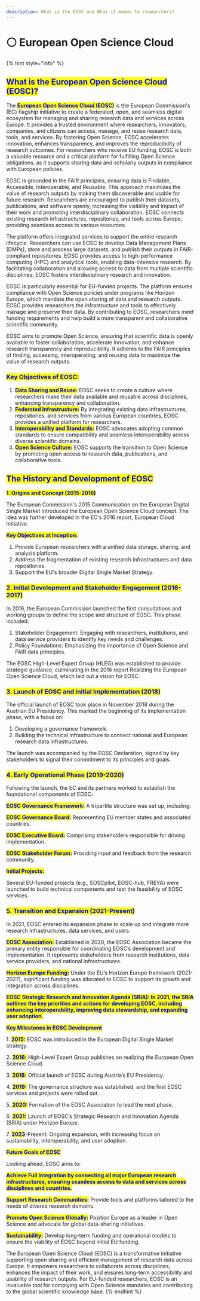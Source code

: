 ```yaml
---
description: What is the EOSC and What it means to researchers?
---
```


# ⚪ European Open Science Cloud

{% hint style="info" %}


## <mark style="color:blue;">**What is the European Open Science Cloud (EOSC)?**</mark>



The <mark style="color:blue;">**European Open Science Cloud (EOSC)**</mark> is the European Commission's (EC) flagship initiative to create a federated, open, and seamless digital ecosystem for managing and sharing research data and services across Europe. It provides a trusted environment where researchers, innovators, companies, and citizens can access, manage, and reuse research data, tools, and services. By fostering Open Science, EOSC accelerates innovation, enhances transparency, and improves the reproducibility of research outcomes. For researchers who receive EU funding, EOSC is both a valuable resource and a critical platform for fulfilling Open Science obligations, as it supports sharing data and scholarly outputs in compliance with European policies.

EOSC is grounded in the FAIR principles, ensuring data is Findable, Accessible, Interoperable, and Reusable. This approach maximizes the value of research outputs by making them discoverable and usable for future research. Researchers are encouraged to publish their datasets, publications, and software openly, increasing the visibility and impact of their work and promoting interdisciplinary collaboration. EOSC connects existing research infrastructures, repositories, and tools across Europe, providing seamless access to various resources.

The platform offers integrated services to support the entire research lifecycle. Researchers can use EOSC to develop Data Management Plans (DMPs), store and process large datasets, and publish their outputs in FAIR-compliant repositories. EOSC provides access to high-performance computing (HPC) and analytical tools, enabling data-intensive research. By facilitating collaboration and allowing access to data from multiple scientific disciplines, EOSC fosters interdisciplinary research and innovation.

EOSC is particularly essential for EU-funded projects. The platform ensures compliance with Open Science policies under programs like Horizon Europe, which mandate the open sharing of data and research outputs. EOSC provides researchers the infrastructure and tools to effectively manage and preserve their data. By contributing to EOSC, researchers meet funding requirements and help build a more transparent and collaborative scientific community.

EOSC aims to promote Open Science, ensuring that scientific data is openly available to foster collaboration, accelerate innovation, and enhance research transparency and reproducibility. It adheres to the FAIR principles of finding, accessing, interoperating, and reusing data to maximize the value of research outputs.

&#x20;

### <mark style="color:blue;">**Key Objectives of EOSC:**</mark>

1. <mark style="color:blue;">**Data Sharing and Reuse:**</mark> EOSC seeks to create a culture where researchers make their data available and reusable across disciplines, enhancing transparency and collaboration.
2. <mark style="color:blue;">**Federated Infrastructure:**</mark> By integrating existing data infrastructures, repositories, and services from various European countries, EOSC provides a unified platform for researchers.
3. <mark style="color:blue;">**Interoperability and Standards:**</mark> EOSC advocates adopting common standards to ensure compatibility and seamless interoperability across diverse scientific domains.
4. <mark style="color:blue;">**Open Science Culture:**</mark> EOSC supports the transition to Open Science by promoting open access to research data, publications, and collaborative tools.

&#x20;

## <mark style="color:blue;">**The History and Development of EOSC**</mark>

<mark style="color:blue;">**1. Origins and Concept (2015-2016)**</mark>

The European Commission's 2015 Communication on the European Digital Single Market introduced the European Open Science Cloud concept. The idea was further developed in the EC's 2016 report, European Cloud Initiative.

&#x20;<mark style="color:blue;">**Key Objectives at Inception:**</mark>

1. Provide European researchers with a unified data storage, sharing, and analysis platform.
2. Address the fragmentation of existing research infrastructures and data repositories.
3. Support the EU's broader Digital Single Market Strategy.

&#x20;

### <mark style="color:blue;">**2. Initial Development and Stakeholder Engagement (2016-2017)**</mark>

In 2016, the European Commission launched the first consultations and working groups to define the scope and structure of EOSC. This phase included:

1. Stakeholder Engagement: Engaging with researchers, institutions, and data service providers to identify key needs and challenges.
2. Policy Foundations: Emphasizing the importance of Open Science and FAIR data principles.

&#x20;The EOSC High-Level Expert Group (HLEG) was established to provide strategic guidance, culminating in the 2016 report Realizing the European Open Science Cloud, which laid out a vision for EOSC.

&#x20;

### <mark style="color:blue;">**3. Launch of EOSC and Initial Implementation (2018)**</mark>

The official launch of EOSC took place in November 2018 during the Austrian EU Presidency. This marked the beginning of its implementation phase, with a focus on:

1. Developing a governance framework.
2. Building the technical infrastructure to connect national and European research data infrastructures.

&#x20;The launch was accompanied by the EOSC Declaration, signed by key stakeholders to signal their commitment to its principles and goals.

&#x20;

### <mark style="color:blue;">**4. Early Operational Phase (2019-2020)**</mark>

Following the launch, the EC and its partners worked to establish the foundational components of EOSC:

&#x20;<mark style="color:blue;">**EOSC Governance Framework:**</mark> A tripartite structure was set up, including:

&#x20;<mark style="color:blue;">**EOSC Governance Board:**</mark> Representing EU member states and associated countries.

&#x20;<mark style="color:blue;">**EOSC Executive Board:**</mark> Comprising stakeholders responsible for driving implementation.

&#x20;<mark style="color:blue;">**EOSC Stakeholder Forum:**</mark> Providing input and feedback from the research community.

<mark style="color:blue;">**Initial Projects:**</mark>&#x20;

Several EU-funded projects (e.g., EOSCpilot, EOSC-hub, FREYA) were launched to build technical components and test the feasibility of EOSC services.

&#x20;

### <mark style="color:blue;">**5. Transition and Expansion (2021-Present)**</mark>

In 2021, EOSC entered its expansion phase to scale up and integrate more research infrastructures, data services, and users.

<mark style="color:blue;">**EOSC Association:**</mark> Established in 2020, the EOSC Association became the primary entity responsible for coordinating EOSC’s development and implementation. It represents stakeholders from research institutions, data service providers, and national infrastructures.

<mark style="color:blue;">**Horizon Europe Funding:**</mark> Under the EU’s Horizon Europe framework (2021-2027), significant funding was allocated to EOSC to support its growth and integration across disciplines.

<mark style="color:blue;">**EOSC Strategic Research and Innovation Agenda (SRIA): In 2021, the SRIA outlines the key priorities and actions for developing EOSC, including enhancing interoperability, improving data stewardship, and expanding user adoption.**</mark>

<mark style="color:blue;">**Key Milestones in EOSC Development**</mark>

1\. <mark style="color:blue;">**2015:**</mark> EOSC was introduced in the European Digital Single Market strategy.

2\. <mark style="color:blue;">**2016:**</mark> High-Level Expert Group publishes on realizing the European Open Science Cloud.

3\. <mark style="color:blue;">**2018:**</mark> Official launch of EOSC during Austria’s EU Presidency.

4\. <mark style="color:blue;">**2019:**</mark> The governance structure was established, and the first EOSC services and projects were rolled out.

5\. <mark style="color:blue;">**2020:**</mark> Formation of the EOSC Association to lead the next phase.

6\. <mark style="color:blue;">**2021:**</mark> Launch of EOSC’s Strategic Research and Innovation Agenda (SRIA) under Horizon Europe.

7\. <mark style="color:blue;">**2023**</mark>-Present: Ongoing expansion, with increasing focus on sustainability, interoperability, and user adoption.

&#x20;

<mark style="color:blue;">**Future Goals of EOSC**</mark>

Looking ahead, EOSC aims to:

<mark style="color:blue;">**Achieve Full Integration by connecting all major European research infrastructures, ensuring seamless access to data and services across disciplines and countries.**</mark>

<mark style="color:blue;">**Support Research Communities:**</mark> Provide tools and platforms tailored to the needs of diverse research domains.

<mark style="color:blue;">**Promote Open Science Globally:**</mark> Position Europe as a leader in Open Science and advocate for global data-sharing initiatives.

<mark style="color:blue;">**Sustainability:**</mark> Develop long-term funding and operational models to ensure the viability of EOSC beyond initial EU funding.

&#x20;

The European Open Science Cloud (EOSC) is a transformative initiative supporting open sharing and efficient management of research data across Europe. It empowers researchers to collaborate across disciplines, enhances the impact of their work, and ensures long-term accessibility and usability of research outputs. For EU-funded researchers, EOSC is an invaluable tool for complying with Open Science mandates and contributing to the global scientific knowledge base.
{% endhint %}
